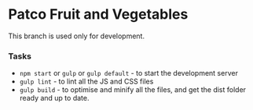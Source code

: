 Patco Fruit and Vegetables
==========================

This branch is used only for development.

### Tasks

* `npm start` or `gulp` or `gulp default` - to start the development server
* `gulp lint` - to lint all the JS and CSS files
* `gulp build` - to optimise and minify all the files, and get the dist folder ready and up to date.
